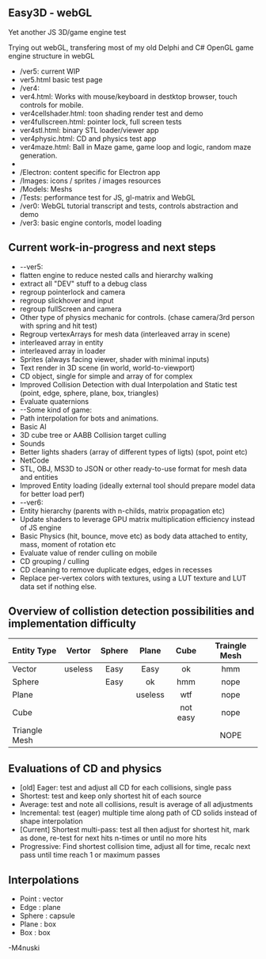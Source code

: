 Easy3D - webGL
----------
Yet another JS 3D/game engine test

Trying out webGL, transfering most of my old Delphi and C# OpenGL game engine structure in webGL
* /ver5: current WIP
* ver5.html basic test page
* /ver4: 
* ver4.html: Works with mouse/keyboard in destktop browser, touch controls for mobile.
* ver4cellshader.html: toon shading render test and demo
* ver4fullscreen.html: pointer lock, full screen tests
* ver4stl.html: binary STL loader/viewer app 
* ver4physic.html: CD and physics test app
* ver4maze.html: Ball in Maze game, game loop and logic, random maze generation.
* 
* /Electron: content specific for Electron app
* /Images: icons / sprites / images resources
* /Models: Meshs
* /Tests: performance test for JS, gl-matrix and WebGL
* /ver0: WebGL tutorial transcript and tests, controls abstraction and demo
* /ver3: basic engine contorls, model loading

Current work-in-progress and next steps
----------
* --ver5:
* flatten engine to reduce nested calls and hierarchy walking
* extract all "DEV" stuff to a debug class
* regroup pointerlock and camera
* regroup slickhover and input
* regroup fullScreen and camera
* Other type of physics mechanic for controls. (chase camera/3rd person with spring and hit test)
* Regroup vertexArrays for mesh data (interleaved array in scene)
* interleaved array in entity
* interleaved array in loader
* Sprites (always facing viewer, shader with minimal inputs)
* Text render in 3D scene (in world, world-to-viewport)
* CD object, single for simple and array of for complex
* Improved Collision Detection with dual Interpolation and Static test (point, edge, sphere, plane, box, triangles)
* Evaluate quaternions
* --Some kind of game:
* Path interpolation for bots and animations.
* Basic AI
* 3D cube tree or AABB Collision target culling
* Sounds
* Better lights shaders (array of different types of ligts) (spot, point etc)
* NetCode
* STL, OBJ, MS3D to JSON or other ready-to-use format for mesh data and entities
* Improved Entity loading (ideally external tool should prepare model data for better load perf)
* --ver6:
* Entity hierarchy (parents with n-childs, matrix propagation etc)
* Update shaders to leverage GPU matrix multiplication efficiency instead of JS engine
* Basic Physics (hit, bounce, move etc) as body data attached to entity, mass, moment of rotation etc
* Evaluate value of render culling on mobile
* CD grouping / culling
* CD cleaning to remove duplicate edges, edges in recesses
* Replace per-vertex colors with textures, using a LUT texture and LUT data set if nothing else.


Overview of collistion detection possibilities and implementation difficulty
-----------

| Entity Type   | Vertor  | Sphere | Plane | Cube | Traingle Mesh |
|:------------- |:-------:|:------:|:-----:|:----:|:-------------:|
| Vector        | useless |  Easy  | Easy  |  ok  |  hmm |
| Sphere        |         |  Easy  |  ok   |  hmm | nope |
| Plane         |         |        |  useless | wtf | nope |
| Cube          |         |        |       | not easy | nope |
| Triangle Mesh |         |        |       |       | NOPE |

Evaluations of CD and physics
-----------
* [old] Eager: test and adjust all CD for each collisions, single pass
* Shortest: test and keep only shortest hit of each source
* Average: test and note all collisions, result is average of all adjustments
* Incremental: test (eager) multiple time along path of CD solids instead of shape interpolation
* [Current] Shortest multi-pass: test all then adjust for shortest hit, mark as done, re-test for next hits n-times or until no more hits
* Progressive: Find shortest collision time, adjust all for time, recalc next pass until time reach 1 or maximum passes

Interpolations
-----------
* Point : vector
* Edge : plane
* Sphere : capsule
* Plane : box
* Box : box

-M4nuski
